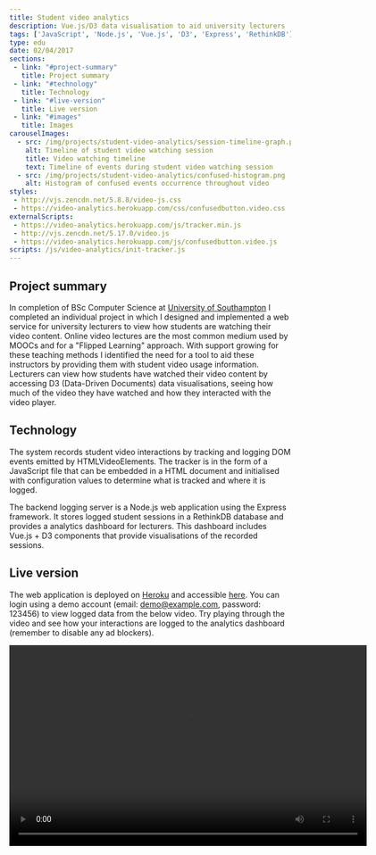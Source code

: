 ```yaml
---
title: Student video analytics
description: Vue.js/D3 data visualisation to aid university lecturers
tags: ['JavaScript', 'Node.js', 'Vue.js', 'D3', 'Express', 'RethinkDB']
type: edu
date: 02/04/2017
sections:
 - link: "#project-summary"
   title: Project summary
 - link: "#technology"
   title: Technology
 - link: "#live-version"
   title: Live version
 - link: "#images"
   title: Images
carouselImages:
  - src: /img/projects/student-video-analytics/session-timeline-graph.png
    alt: Timeline of student video watching session
    title: Video watching timeline
    text: Timeline of events during student video watching session
  - src: /img/projects/student-video-analytics/confused-histogram.png
    alt: Histogram of confused events occurrence throughout video
styles:
 - http://vjs.zencdn.net/5.8.8/video-js.css
 - https://video-analytics.herokuapp.com/css/confusedbutton.video.css
externalScripts:
 - https://video-analytics.herokuapp.com/js/tracker.min.js
 - http://vjs.zencdn.net/5.17.0/video.js
 - https://video-analytics.herokuapp.com/js/confusedbutton.video.js
scripts: /js/video-analytics/init-tracker.js
---
```

## Project summary

In completion of BSc Computer Science at [University of Southampton](https://southampton.ac.uk) I completed an individual project in which I designed and implemented a web service for university lecturers to view how students are watching their video content. Online video lectures are the most common medium used by MOOCs and for a "Flipped Learning" approach. With support growing for these teaching methods I identified the need for a tool to aid these instructors by providing them with student video usage information. Lecturers can view how students have watched their video content by accessing D3 (Data-Driven Documents) data visualisations, seeing how much of the video they have watched and how they interacted with the video player.

## Technology

The system records student video interactions by tracking and logging DOM events emitted by HTMLVideoElements. The tracker is in the form of a JavaScript file that can be embedded in a HTML document and initialised with configuration values to determine what is tracked and where it is logged.

The backend logging server is a Node.js web application using the Express framework. It stores logged student sessions in a RethinkDB database and provides a analytics dashboard for lecturers. This dashboard includes Vue.js + D3 components that provide visualisations of the recorded sessions.

## Live version

The web application is deployed on [Heroku](https://heroku.com) and accessible [here](https://video-analytics.herokuapp.com). You can login using a demo account (email: demo@example.com, password: 123456) to view logged data from the below video. Try playing through the video and see how your interactions are logged to the analytics dashboard (remember to disable any ad blockers).

<video id="video-player" class="video-js" controls preload="auto" width="640" height="360">
  <source src="/videos/secrets-x-chromosome.mp4"></source>
  <p class="vjs-no-js">
    To view this video please enable JavaScript, and consider upgrading to a web browser that <a href="http://videojs.com/html5-video-support/" target="_blank">supports HTML5 video</a>
  </p>
</video>
